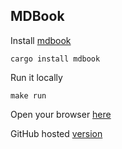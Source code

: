 ## MDBook
Install [mdbook](https://github.com/rust-lang/mdBook)
```
cargo install mdbook
```
Run it locally
```
make run
```
Open your browser [here](http://localhost:9999/)

GitHub hosted [version](https://smartcontractkit.github.io/chainlink-testing-framework/overview.html)